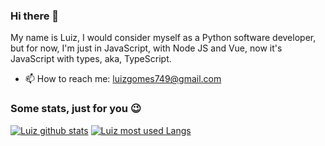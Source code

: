 ### Hi there 👋
My name is Luiz, I would consider myself as a Python software developer, but for now, I'm just in JavaScript, with Node JS and Vue, now it's JavaScript with types, aka, TypeScript.

- 📫 How to reach me: luizgomes749@gmail.com

### Some stats, just for you 😉
[![Luiz github stats](https://github-readme-stats.vercel.app/api?username=iLuiizUHD&show_icons=true&theme=dark)](https://github.com/iLuiizUHD)
 [![Luiz most used Langs](https://github-readme-stats.vercel.app/api/top-langs/?username=iLuiizUHD&theme=dark&layout=compact)](https://github.com/iLuiizUHD)

